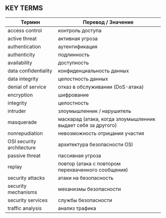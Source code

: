 ## KEY TERMS
| Термин                 | Перевод / Значение                              |
|------------------------|--------------------------------------------------|
| access control         | контроль доступа                                |
| active threat          | активная угроза                                 |
| authentication         | аутентификация                                  |
| authenticity           | подлинность                                     |
| availability           | доступность                                     |
| data confidentiality   | конфиденциальность данных                       |
| data integrity         | целостность данных                              |
| denial of service      | отказ в обслуживании (DoS-атака)                |
| encryption             | шифрование                                      |
| integrity              | целостность                                     |
| intruder               | злоумышленник / нарушитель                      |
| masquerade             | маскарад (атака, когда злоумышленник выдает себя за другого) |
| nonrepudiation         | невозможность отрицания участия                 |
| OSI security architecture | архитектура безопасности OSI                |
| passive threat         | пассивная угроза                                |
| replay                 | повтор (атака с повтором перехваченного сообщения) |
| security attacks       | атаки на безопасность                           |
| security mechanisms    | механизмы безопасности                          |
| security services      | службы безопасности                             |
| traffic analysis       | анализ трафика                                  |

